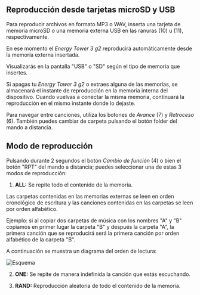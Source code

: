 ## Reproducción desde tarjetas microSD y USB

Para reproducir archivos en formato MP3 o WAV, inserta una tarjeta de memoria microSD o una memoria externa USB en las ranuras (10) u (11), respectivamente.

En ese momento el *Energy Tower 3 g2* reproducirá automáticamente desde la memoria externa insertada.

Visualizarás en la pantalla "USB" o "SD" según el tipo de memoria que insertes.

Si apagas tu *Energy Tower 3 g2* o extraes alguna de las memorias, se almacenará el instante de reproducción en la memoria interna del dispositivo. Cuando vuelvas a conectar la misma memoria, continuará la reproducción en el mismo instante donde lo dejaste.

Para navegar entre canciones, utiliza los botones de *Avance* (7) y *Retroceso* (6). También puedes cambiar de carpeta pulsando el botón folder del mando a distancia.

## Modo de reproducción

Pulsando durante 2 segundos el botón *Cambio de función* (4) o bien el botón "RPT" del mando a distancia; puedes seleccionar una de estas 3 modos de reproducción:

1) **ALL:**  Se repite todo el contenido de la memoria. 

Las carpetas contenidas en las memorias externas se leen en orden cronológico de escritura y las canciones contenidas en las carpetas se leen por orden alfabético.

Ejemplo: si al copiar dos carpetas de música con los nombres "A" y "B" copiamos en primer lugar la carpeta "B" y después la carpeta "A", la primera canción que se reproducirá será la primera canción por orden alfabético de la carpeta "B".

   A continuación se muestra un diagrama del orden de lectura:

   ![Esquema](http://static.energysistem.com/images/manuals/42260/5492cea8f11f3.jpg)

2) **ONE:** Se repite de manera indefinida la canción que estás escuchando.

3) **RAND:** Reproducción aleatoria de todo el contenido de la memoria.






